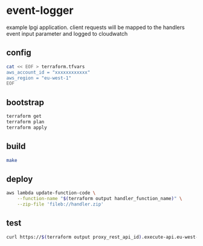 event-logger
============

example lpgi application. client requests will be mapped to the handlers event
input parameter and logged to cloudwatch

config
------

```sh
cat << EOF > terraform.tfvars
aws_account_id = "xxxxxxxxxxxx"
aws_region = "eu-west-1"
EOF
```

bootstrap
---------

```sh
terraform get
terraform plan
terraform apply
```

build
-----

```sh
make
```

deploy
------

```sh
aws lambda update-function-code \
	--function-name "$(terraform output handler_function_name)" \
	--zip-file 'fileb://handler.zip'
```

test
----

```sh
curl https://$(terraform output proxy_rest_api_id).execute-api.eu-west-1.amazonaws.com/latest
```
